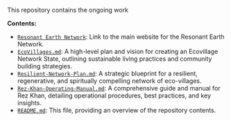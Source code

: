 This repository contains the ongoing work

**Contents:**
- [`Resonant Earth Network`](index.html): Link to the main website for the Resonant Earth Network.
- [`EcoVillages.md`](EcoVillages.md): A high-level plan and vision for creating an  Ecovillage Network State, outlining sustainable living practices and community building strategies.
- [`Resilient-Network-Plan.md`](Resilient-Network-Plan.md): A strategic blueprint for a resilient, regenerative, and spiritually compelling network of eco-villages.
- [`Rez-Khan-Operating-Manual.md`](rez-khan-operating-manual.md): A comprehensive guide and manual for Rez Khan, detailing operational procedures, best practices, and key insights.
- [`README.md`](README.md): This file, providing an overview of the repository contents.
